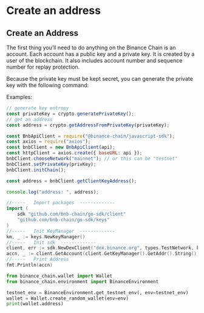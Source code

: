# Create an address

## Create an Address

The first thing you’ll need to do anything on the Binance Chain is an account. Each account has a public key and a private key. It is created by a user of the blockchain. It also includes account number and sequence number for replay protection.

Because the private key must be kept secret, you can generate the private key with the following command:

Examples:

``` javascript tab="JavaScript"
// generate key entropy
const privateKey = crypto.generatePrivateKey();
// get an address
const address = crypto.getAddressFromPrivateKey(privateKey);

const BnbApiClient = require("@binance-chain/javascript-sdk");
const axios = require("axios");
const bnbClient = new BnbApiClient(api);
const httpClient = axios.create({ baseURL: api });
bnbClient.chooseNetwork("mainnet"); // or this can be "testnet"
bnbClient.setPrivateKey(privKey);
bnbClient.initChain();

const address = bnbClient.getClientKeyAddress();

console.log("address: ", address);
```

```Go tab="GoLang"
//-----   Import packages  -------------
import (
	sdk "github.com/bnb-chain/go-sdk/client"
	"github.com/bnb-chain/go-sdk/keys"
)
//-----   Init KeyManager  -------------
km, _ := keys.NewKeyManager()
//-----   Init sdk  -------------
client, err := sdk.NewDexClient("dex.binance.org", types.TestNetwork, km) // api string can be "https://testnet-dex.binance.org" for testnet
accn, _ := client.GetAccount(client.GetKeyManager().GetAddr().String())
//-----   Print Address
fmt.Println(accn)
```

```python tab="Python"
from binance_chain.wallet import Wallet
from binance_chain.environment import BinanceEnvironment

testnet_env = BinanceEnvironment.get_testnet_env(, env=testnet_env)
wallet = Wallet.create_random_wallet(env=env)
print(wallet.address)
```


